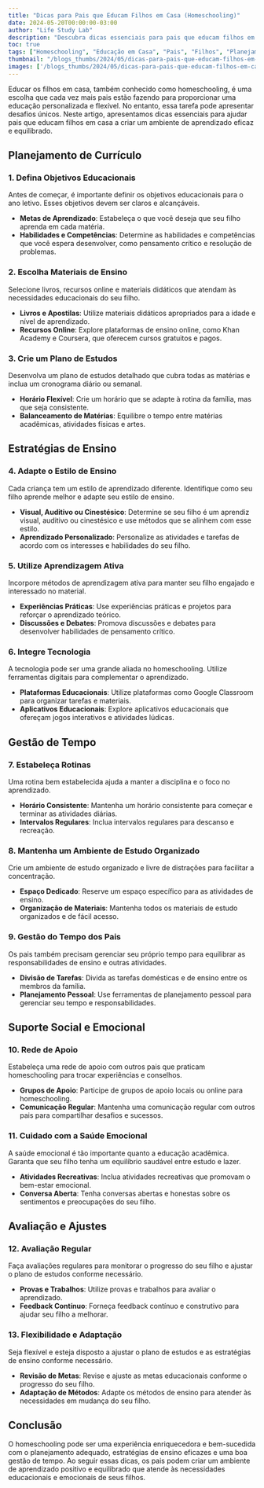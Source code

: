 ```yaml
---
title: "Dicas para Pais que Educam Filhos em Casa (Homeschooling)"
date: 2024-05-20T00:00:00-03:00
author: "Life Study Lab"
description: "Descubra dicas essenciais para pais que educam filhos em casa (homeschooling), incluindo planejamento de currículo, estratégias de ensino e gestão de tempo."
toc: true
tags: ["Homeschooling", "Educação em Casa", "Pais", "Filhos", "Planejamento", "Estratégias de Ensino", "Gestão de Tempo"]
thumbnail: "/blogs_thumbs/2024/05/dicas-para-pais-que-educam-filhos-em-casa-homeschooling.jpg"
images: ['/blogs_thumbs/2024/05/dicas-para-pais-que-educam-filhos-em-casa-homeschooling.jpg']
---
```


Educar os filhos em casa, também conhecido como homeschooling, é uma escolha que cada vez mais pais estão fazendo para proporcionar uma educação personalizada e flexível. No entanto, essa tarefa pode apresentar desafios únicos. Neste artigo, apresentamos dicas essenciais para ajudar pais que educam filhos em casa a criar um ambiente de aprendizado eficaz e equilibrado.

## Planejamento de Currículo

### 1. Defina Objetivos Educacionais

Antes de começar, é importante definir os objetivos educacionais para o ano letivo. Esses objetivos devem ser claros e alcançáveis.

- **Metas de Aprendizado**: Estabeleça o que você deseja que seu filho aprenda em cada matéria.
- **Habilidades e Competências**: Determine as habilidades e competências que você espera desenvolver, como pensamento crítico e resolução de problemas.

### 2. Escolha Materiais de Ensino

Selecione livros, recursos online e materiais didáticos que atendam às necessidades educacionais do seu filho.

- **Livros e Apostilas**: Utilize materiais didáticos apropriados para a idade e nível de aprendizado.
- **Recursos Online**: Explore plataformas de ensino online, como Khan Academy e Coursera, que oferecem cursos gratuitos e pagos.

### 3. Crie um Plano de Estudos

Desenvolva um plano de estudos detalhado que cubra todas as matérias e inclua um cronograma diário ou semanal.

- **Horário Flexível**: Crie um horário que se adapte à rotina da família, mas que seja consistente.
- **Balanceamento de Matérias**: Equilibre o tempo entre matérias acadêmicas, atividades físicas e artes.

## Estratégias de Ensino

### 4. Adapte o Estilo de Ensino

Cada criança tem um estilo de aprendizado diferente. Identifique como seu filho aprende melhor e adapte seu estilo de ensino.

- **Visual, Auditivo ou Cinestésico**: Determine se seu filho é um aprendiz visual, auditivo ou cinestésico e use métodos que se alinhem com esse estilo.
- **Aprendizado Personalizado**: Personalize as atividades e tarefas de acordo com os interesses e habilidades do seu filho.

### 5. Utilize Aprendizagem Ativa

Incorpore métodos de aprendizagem ativa para manter seu filho engajado e interessado no material.

- **Experiências Práticas**: Use experiências práticas e projetos para reforçar o aprendizado teórico.
- **Discussões e Debates**: Promova discussões e debates para desenvolver habilidades de pensamento crítico.

### 6. Integre Tecnologia

A tecnologia pode ser uma grande aliada no homeschooling. Utilize ferramentas digitais para complementar o aprendizado.

- **Plataformas Educacionais**: Utilize plataformas como Google Classroom para organizar tarefas e materiais.
- **Aplicativos Educacionais**: Explore aplicativos educacionais que ofereçam jogos interativos e atividades lúdicas.

## Gestão de Tempo

### 7. Estabeleça Rotinas

Uma rotina bem estabelecida ajuda a manter a disciplina e o foco no aprendizado.

- **Horário Consistente**: Mantenha um horário consistente para começar e terminar as atividades diárias.
- **Intervalos Regulares**: Inclua intervalos regulares para descanso e recreação.

### 8. Mantenha um Ambiente de Estudo Organizado

Crie um ambiente de estudo organizado e livre de distrações para facilitar a concentração.

- **Espaço Dedicado**: Reserve um espaço específico para as atividades de ensino.
- **Organização de Materiais**: Mantenha todos os materiais de estudo organizados e de fácil acesso.

### 9. Gestão do Tempo dos Pais

Os pais também precisam gerenciar seu próprio tempo para equilibrar as responsabilidades de ensino e outras atividades.

- **Divisão de Tarefas**: Divida as tarefas domésticas e de ensino entre os membros da família.
- **Planejamento Pessoal**: Use ferramentas de planejamento pessoal para gerenciar seu tempo e responsabilidades.

## Suporte Social e Emocional

### 10. Rede de Apoio

Estabeleça uma rede de apoio com outros pais que praticam homeschooling para trocar experiências e conselhos.

- **Grupos de Apoio**: Participe de grupos de apoio locais ou online para homeschooling.
- **Comunicação Regular**: Mantenha uma comunicação regular com outros pais para compartilhar desafios e sucessos.

### 11. Cuidado com a Saúde Emocional

A saúde emocional é tão importante quanto a educação acadêmica. Garanta que seu filho tenha um equilíbrio saudável entre estudo e lazer.

- **Atividades Recreativas**: Inclua atividades recreativas que promovam o bem-estar emocional.
- **Conversa Aberta**: Tenha conversas abertas e honestas sobre os sentimentos e preocupações do seu filho.

## Avaliação e Ajustes

### 12. Avaliação Regular

Faça avaliações regulares para monitorar o progresso do seu filho e ajustar o plano de estudos conforme necessário.

- **Provas e Trabalhos**: Utilize provas e trabalhos para avaliar o aprendizado.
- **Feedback Contínuo**: Forneça feedback contínuo e construtivo para ajudar seu filho a melhorar.

### 13. Flexibilidade e Adaptação

Seja flexível e esteja disposto a ajustar o plano de estudos e as estratégias de ensino conforme necessário.

- **Revisão de Metas**: Revise e ajuste as metas educacionais conforme o progresso do seu filho.
- **Adaptação de Métodos**: Adapte os métodos de ensino para atender às necessidades em mudança do seu filho.

## Conclusão

O homeschooling pode ser uma experiência enriquecedora e bem-sucedida com o planejamento adequado, estratégias de ensino eficazes e uma boa gestão de tempo. Ao seguir essas dicas, os pais podem criar um ambiente de aprendizado positivo e equilibrado que atende às necessidades educacionais e emocionais de seus filhos.